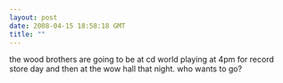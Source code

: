 ```yaml
---
layout: post
date: 2008-04-15 18:58:18 GMT
title: ""
---
```

the wood brothers are going to be at cd world playing at 4pm for record store day and then at the wow hall that night. who wants to go?